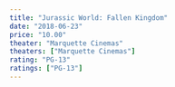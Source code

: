 ```yaml
---
title: "Jurassic World: Fallen Kingdom"
date: "2018-06-23"
price: "10.00"
theater: "Marquette Cinemas"
theaters: ["Marquette Cinemas"]
rating: "PG-13"
ratings: ["PG-13"]
---
```

